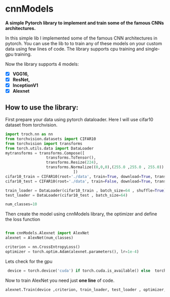 # cnnModels
**A simple Pytorch library to implement and train some of the famous CNNs architectures.**

In this simple lib I implemented some of the famous CNN architectures in pytorch. You can use the lib to to train any of these models on your custom data using few lines of code. The library supports cpu training and single-gpu training.

Now the library supports 4 models:

- [x] **VGG16,** 
- [x] **ResNet,**
- [x] **InceptionV1**
- [x] **Alexnet**

## How to use the library: 
First prepare your data using pytorch dataloader. Here I will use cifar10 dataset from torchvision.
 ```python
import troch.nn as nn
from torchvision.datasets import CIFAR10 
from torchvision import transforms
from torch.utils.data import DataLoader
mytransforms = transforms.Compose([
                   transforms.ToTensor(),
                   transforms.Resize(224),
                   transforms.Normalize((0,0,0),(255.0 ,255.0 , 255.0)) 
                               ])
cifar10_train = CIFAR10(root='./data', train=True, download=True, transform=mytransforms)
cifar10_test = CIFAR10(root='./data', train=False, download=True, transform=mytransforms

train_loader = DataLoader(cifar10_train , batch_size=64 , shuffle=True)
test_loader = DataLoader(cifar10_test , batch_size=64)

num_classes=10

```
Then create the model using cnnModels library, the optimizer and define the loss function

```python

from cnnModels.Alexnet import AlexNet
alexnet = AlexNet(num_classes)

criterion = nn.CrossEntropyLoss()
optimizer = torch.optim.Adam(alexnet.parameters(), lr=1e-4)

```
Lets check for the gpu 
```python
 device = torch.device('cuda') if torch.cuda.is_available() else  torch.device('cpu')
```
Now to train AlexNet you need just **one line** of code.

```python
alexnet.Train(device ,criterion, train_loader, test_loader , optimizer, num_epochs=10)
```
